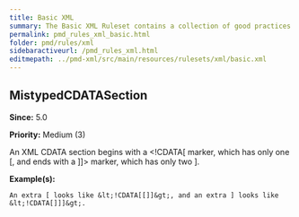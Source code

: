 ```yaml
---
title: Basic XML
summary: The Basic XML Ruleset contains a collection of good practices which everyone should follow.
permalink: pmd_rules_xml_basic.html
folder: pmd/rules/xml
sidebaractiveurl: /pmd_rules_xml.html
editmepath: ../pmd-xml/src/main/resources/rulesets/xml/basic.xml
---
```

## MistypedCDATASection

**Since:** 5.0

**Priority:** Medium (3)

An XML CDATA section begins with a <!CDATA[ marker, which has only one [, and ends with a ]]> marker, which has only two ].

**Example(s):**

```
An extra [ looks like &lt;!CDATA[[]]&gt;, and an extra ] looks like &lt;!CDATA[]]]&gt;.
```


